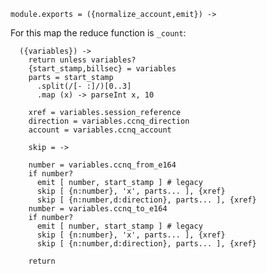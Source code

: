     module.exports = ({normalize_account,emit}) ->

For this map the reduce function is `_count`:

      ({variables}) ->
        return unless variables?
        {start_stamp,billsec} = variables
        parts = start_stamp
          .split(/[- :]/)[0..3]
          .map (x) -> parseInt x, 10

        xref = variables.session_reference
        direction = variables.ccnq_direction
        account = variables.ccnq_account

        skip = ->

        number = variables.ccnq_from_e164
        if number?
          emit [ number, start_stamp ] # legacy
          skip [ {n:number}, 'x', parts... ], {xref}
          skip [ {n:number,d:direction}, parts... ], {xref}
        number = variables.ccnq_to_e164
        if number?
          emit [ number, start_stamp ] # legacy
          skip [ {n:number}, 'x', parts... ], {xref}
          skip [ {n:number,d:direction}, parts... ], {xref}

        return
